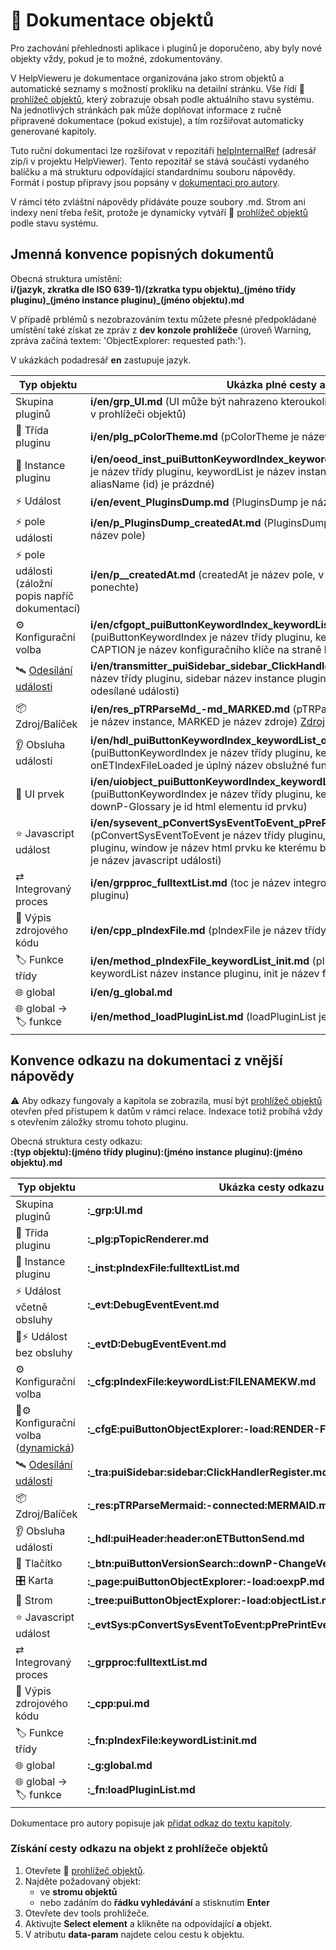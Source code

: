 # 📑 Dokumentace objektů

Pro zachování přehlednosti aplikace i pluginů je doporučeno, aby byly nové objekty vždy, pokud je to možné, zdokumentovány.

V HelpVieweru je dokumentace organizována jako strom objektů a automatické seznamy s možností prokliku na detailní stránku. Vše řídí 🧩 [prohlížeč objektů][oexplorer], který zobrazuje obsah podle aktuálního stavu systému. Na jednotlivých stránkách pak může doplňovat informace z ručně připravené dokumentace (pokud existuje), a tím rozšiřovat automaticky generované kapitoly.

Tuto ruční dokumentaci lze rozšiřovat v repozitáři [helpInternalRef][RhelpInternalRef] (adresář zip/i v projektu HelpViewer). Tento repozitář se stává součástí vydaného balíčku a má strukturu odpovídající standardnímu souboru nápovědy. Formát i postup přípravy jsou popsány v [dokumentaci pro autory][AuthDoc].

V rámci této zvláštní nápovědy přidáváte pouze soubory .md. Strom ani indexy není třeba řešit, protože je dynamicky vytváří 🧩 [prohlížeč objektů][oexplorer] podle stavu systému.

## Jmenná konvence popisných dokumentů

Obecná struktura umístění:  
**i/(jazyk, zkratka dle ISO 639-1)/(zkratka typu objektu)_(jméno třídy pluginu)\_(jméno instance pluginu)\_(jméno objektu).md**

V případě prblémů s nezobrazováním textu můžete přesné předpokládané umístění také získat ze zpráv z **dev konzole prohlížeče** (úroveň Warning, zpráva začíná textem: 'ObjectExplorer: requested path:').

V ukázkách podadresář **en** zastupuje jazyk.

| Typ objektu | Ukázka plné cesty a popis |
|---|---|
| Skupina pluginů | **i/en/grp_UI.md** (UI může být nahrazeno kteroukoli jinou skupinou ze [seznamu skupin][oexplorerGrp] v prohlížeči objektů) |
| 🧩 Třída pluginu | **i/en/plg_pColorTheme.md** (pColorTheme je název třídy pluginu) |
| 🔹 Instance pluginu | **i/en/oeod_inst_puiButtonKeywordIndex_keywordList.md** (puiButtonKeywordIndex je název třídy pluginu, keywordList je název instance nebo není uveden pokud aliasName (id) je prázdné) |
| ⚡ Událost | **i/en/event_PluginsDump.md** (PluginsDump je název události) |
| ⚡ pole události | **i/en/p_PluginsDump_createdAt.md** (PluginsDump je název události, createdAt je název pole)  |
| ⚡ pole události (záložní popis napříč dokumentací) | **i/en/p__createdAt.md** (createdAt je název pole, v cestě jsou dvě podtržítka, tato ponechte) |
| ⚙️ Konfigurační volba | **i/en/cfgopt_puiButtonKeywordIndex_keywordList_CAPTION.md** (puiButtonKeywordIndex je název třídy pluginu, keywordList název instance pluginu, CAPTION je název konfiguračního klíče na straně kódu) |
| 🛰️ [Odesílání události][eventTra] | **i/en/transmitter_puiSidebar_sidebar_ClickHandlerRegister.md** (puiSidebar je název třídy pluginu, sidebar název instance pluginu, ClickHandlerRegister je název odesílané události) |
| 📦 Zdroj/Balíček | **i/en/res_pTRParseMd_-md_MARKED.md** (pTRParseMd je název třídy pluginu, -md je název instance, MARKED je název zdroje) [Zdroj][resource] může mít další popisné informace. |
| 👂 Obsluha události | **i/en/hdl_puiButtonKeywordIndex_keywordList_onETIndexFileLoaded.md** (puiButtonKeywordIndex je název třídy pluginu, keywordList název instance pluginu, onETIndexFileLoaded je úplný název obslužné funkce události na straně kódu) |
| 🔘 UI prvek | **i/en/uiobject_puiButtonKeywordIndex_keywordList_downP-Glossary.md** (puiButtonKeywordIndex je název třídy pluginu, keywordList název instance pluginu, downP-Glossary je id html elementu id prvku) |
| ⭐ Javascript událost | **i/en/sysevent_pConvertSysEventToEvent_pPrePrintEvent_window.beforeprint.md** (pConvertSysEventToEvent je název třídy pluginu, pPrePrintEvent název instance pluginu, window je název html prvku ke kterému byla obsluha připojena, beforeprint je název javascript události) |
| ⇄ Integrovaný proces | **i/en/grpproc_fulltextList.md** (toc je název integrovaného procesu - název instance pluginu) |
| 📄 Výpis zdrojového kódu | **i/en/cpp_pIndexFile.md** (pIndexFile je název třídy pluginu) |
| 🏷️ Funkce třídy | **i/en/method_pIndexFile_keywordList_init.md** (pIndexFile je název třídy pluginu, keywordList název instance pluginu, init je název funkce) |
| 🌐 global | **i/en/g_global.md** |
| 🌐 global -> 🏷️ funkce | **i/en/method_loadPluginList.md** (loadPluginList je název funkce) |

## Konvence odkazu na dokumentaci z vnější nápovědy

⚠️ Aby odkazy fungovaly a kapitola se zobrazila, musí být [prohlížeč objektů][oexplorer] otevřen před přístupem k datům v rámci relace. Indexace totiž probíhá vždy s otevřením záložky stromu tohoto pluginu.

Obecná struktura cesty odkazu:  
**:(typ objektu):(jméno třídy pluginu):(jméno instance pluginu):(jméno objektu).md**

| Typ objektu | Ukázka cesty odkazu |
|---|---|
| Skupina pluginů | **:_grp:UI.md** |
| 🧩 Třída pluginu | **:_plg:pTopicRenderer.md** |
| 🔹 Instance pluginu | **:_inst:pIndexFile:fulltextList.md** |
| ⚡ Událost včetně obsluhy | **:_evt:DebugEventEvent.md** |
| 📄⚡ Událost bez obsluhy | **:_evtD:DebugEventEvent.md** |
| ⚙️ Konfigurační volba | **:_cfg:pIndexFile:keywordList:FILENAMEKW.md** |
| 📄⚙️ Konfigurační volba ([dynamická][cfgDyn]) | **:_cfgE:puiButtonObjectExplorer:-load:RENDER-F.md** |
| 🛰️ [Odesílání události][eventTra] | **:_tra:puiSidebar:sidebar:ClickHandlerRegister.md** |
| 📦 Zdroj/Balíček | **:_res:pTRParseMermaid:-connected:MERMAID.md** |
| 👂 Obsluha události | **:_hdl:puiHeader:header:onETButtonSend.md** |
| 🔘 Tlačítko | **:_btn:puiButtonVersionSearch::downP-ChangeVersion.md** |
| 🎛️ Karta | **:_page:puiButtonObjectExplorer:-load:oexpP.md** |
| 📂 Strom | **:_tree:puiButtonObjectExplorer:-load:objectList.md** |
| ⭐ Javascript událost | **:_evtSys:pConvertSysEventToEvent:pPrePrintEvent:window.beforeprint.md** |
| ⇄ Integrovaný proces | **:_grpproc:fulltextList.md** |
| 📄 Výpis zdrojového kódu | **:_cpp:pui.md** |
| 🏷️ Funkce třídy | **:_fn:pIndexFile:keywordList:init.md** |
| 🌐 global | **:_g:global.md** |
| 🌐 global -> 🏷️ funkce | **:_fn:loadPluginList.md** |

Dokumentace pro autory popisuje jak [přidat odkaz do textu kapitoly][AuthDocLinks].

### Získání cesty odkazu na objekt z prohlížeče objektů

1. Otevřete 🧩 [prohlížeč objektů][oexplorer].
2. Najděte požadovaný objekt:
   - ve **stromu objektů** 
   - nebo zadáním do **řádku vyhledávání** a stisknutím **Enter**
3. Otevřete dev tools prohlížeče.
4. Aktivujte **Select element** a klikněte na odpovídající **a** objekt.
5. V atributu **data-param** najdete celou cestu k objektu.

[RhelpInternalRef]: https://github.com/HelpViewer/helpInternalRef "HelpViewer dokumentace systémových objektů"
[AuthDoc]: ?d=hlp-aguide/Help-__.zip "Dokumentace pro autory"
[oexplorer]: oexplorer.md "Prohlížeč objektů"
[oexplorerGrp]: :_cfg:puiButtonObjectExplorer:-load:GROUPSLIST.md "Seznam skupin v prohlížeči objektů"
[resource]: resource.md#h-2-3 "Zdroj - další informace"
[cfgDyn]: cfgopt.md#h-2-1 "Dynamické konfigurační klíče"
[eventTra]: event.md#h-2-2 "Odesílání události"
[AuthDocLinks]: ?d=hlp-aguide/Help-__.zip&d=hlp-aguide/Help-__.zip&p=links.md#h-3-0 "Odkazy v textu kapitol"

